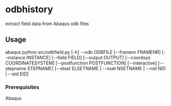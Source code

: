 # odbhistory

extract field data from Abaqus odb files

## Usage
abaqus python src/odbfield.py [-h] --odb ODBFILE [--framenr FRAMENR]
                   [--instance INSTANCE] [--field FIELD] [--output OUTPUT]
                   [--coordsys COORDINATESYSTEM] [--postfunction POSTFUNCTION]
                   [--interactive] [--stepname STEPNAME]
                   [--elset ELSETNAME | --nset NSETNAME | --nid NID | --eid EID]

### Prerequisites

Abaqus
